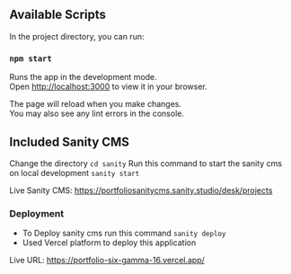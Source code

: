 ## Available Scripts

In the project directory, you can run:

### `npm start`

Runs the app in the development mode.\
Open [http://localhost:3000](http://localhost:3000) to view it in your browser.

The page will reload when you make changes.\
You may also see any lint errors in the console.

## Included Sanity CMS

Change the directory `cd sanity`
Run this command to start the sanity cms on local development `sanity start`

Live Sanity CMS: https://portfoliosanitycms.sanity.studio/desk/projects

### Deployment
- To Deploy sanity cms run this command `sanity deploy`
- Used Vercel platform to deploy this application

Live URL: https://portfolio-six-gamma-16.vercel.app/

